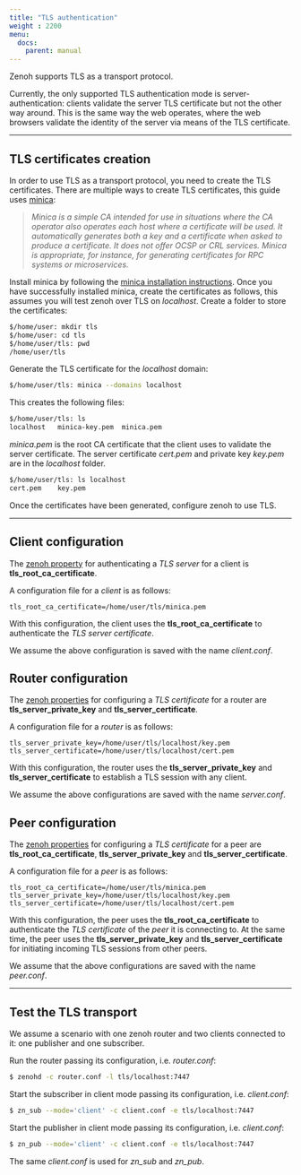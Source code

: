 ```yaml
---
title: "TLS authentication"
weight : 2200
menu:
  docs:
    parent: manual
---
```


Zenoh supports TLS as a transport protocol.

Currently, the only supported TLS authentication mode is server-authentication: clients validate the server TLS certificate but not the other way around.
This is the same way the web operates, where the web browsers validate the identity of the server via means of the TLS certificate.

---------
## TLS certificates creation

In order to use TLS as a transport protocol, you need to create the TLS certificates. There are multiple ways to create TLS certificates, this guide uses [minica](https://github.com/jsha/minica):

> *Minica is a simple CA intended for use in situations where the CA operator also operates each host where a certificate will be used. It automatically generates both a key and a certificate when asked to produce a certificate. It does not offer OCSP or CRL services. Minica is appropriate, for instance, for generating certificates for RPC systems or microservices.*

Install minica by following the [minica installation instructions](https://github.com/jsha/minica#installation).
Once you have successfully installed minica, create the certificates as follows, this assumes you will test zenoh over TLS on *localhost*.
Create a folder to store the certificates:

```bash
$/home/user: mkdir tls
$/home/user: cd tls
$/home/user/tls: pwd
/home/user/tls
```

Generate the TLS certificate for the *localhost* domain:
```bash
$/home/user/tls: minica --domains localhost
```

This creates the following files:
```bash
$/home/user/tls: ls
localhost   minica-key.pem  minica.pem
```

*minica.pem* is the root CA certificate that the client uses to validate the server certificate.
The server certificate *cert.pem* and private key *key.pem* are in the *localhost* folder.

```bash
$/home/user/tls: ls localhost
cert.pem    key.pem
```

Once the certificates have been generated, configure zenoh to use TLS.

---------
## Client configuration

The [zenoh property](https://docs.rs/zenoh/0.5.0-beta.5/zenoh/net/config/index.html) for authenticating a *TLS server* for a client is **tls_root_ca_certificate**.

A configuration file for a *client* is as follows:

```
tls_root_ca_certificate=/home/user/tls/minica.pem
```

With this configuration, the client uses the **tls_root_ca_certificate** to authenticate the *TLS server certificate*.

We assume the above configuration is saved with the name *client.conf*.

## Router configuration

The [zenoh properties](https://docs.rs/zenoh/0.5.0-beta.5/zenoh/net/config/index.html) for configuring a *TLS certificate* for a router are **tls_server_private_key** and **tls_server_certificate**.

A configuration file for a *router* is as follows:
```
tls_server_private_key=/home/user/tls/localhost/key.pem
tls_server_certificate=/home/user/tls/localhost/cert.pem
```

With this configuration, the router uses the **tls_server_private_key** and **tls_server_certificate** to establish a TLS session with any client.

We assume the above configurations are saved with the name *server.conf*.

## Peer configuration

The [zenoh properties](https://docs.rs/zenoh/0.5.0-beta.5/zenoh/net/config/index.html) for configuring a *TLS certificate* for a peer are **tls_root_ca_certificate**, **tls_server_private_key** and **tls_server_certificate**.

A configuration file for a *peer* is as follows:
```
tls_root_ca_certificate=/home/user/tls/minica.pem
tls_server_private_key=/home/user/tls/localhost/key.pem
tls_server_certificate=/home/user/tls/localhost/cert.pem
```

With this configuration, the peer uses the **tls_root_ca_certificate** to authenticate the *TLS certificate* of the *peer* it is connecting to. At the same time, the peer uses the **tls_server_private_key** and **tls_server_certificate** for initiating incoming TLS sessions from other peers.

We assume that the above configurations are saved with the name *peer.conf*.

---------
## Test the TLS transport

We assume a scenario with one zenoh router and two clients connected to it: one publisher and one subscriber.

Run the router passing its configuration, i.e. *router.conf*:
```bash
$ zenohd -c router.conf -l tls/localhost:7447
```

Start the subscriber in client mode passing its configuration, i.e. *client.conf*:
```bash
$ zn_sub --mode='client' -c client.conf -e tls/localhost:7447
```

Start the publisher in client mode passing its configuration, i.e. *client.conf*:
```bash
$ zn_pub --mode='client' -c client.conf -e tls/localhost:7447
```

The same *client.conf* is used for *zn_sub* and *zn_pub*.
